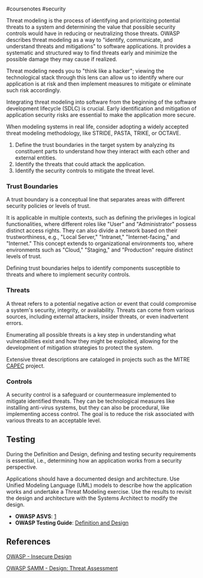 #coursenotes #security 

Threat modeling is the process of identifying and prioritizing potential threats to a system and determining the value that possible security controls would have in reducing or neutralizing those threats. OWASP describes threat modeling as a way to "identify, communicate, and understand threats and mitigations" to software applications. It provides a systematic and structured way to find threats early and minimize the possible damage they may cause if realized.

Threat modeling needs you to "think like a hacker"; viewing the technological stack through this lens can allow us to identify where our application is at risk and then implement measures to mitigate or eliminate such risk accordingly.

Integrating threat modeling into software from the beginning of the software development lifecycle (SDLC) is crucial. Early identification and mitigation of application security risks are essential to make the application more secure.

When modeling systems in real life, consider adopting a widely accepted threat modeling methodology, like STRIDE, PASTA, TRIKE, or OCTAVE.

1. Define the trust boundaries in the target system by analyzing its constituent parts to understand how they interact with each other and external entities.
2. Identify the threats that could attack the application.
3. Identify the security controls to mitigate the threat level.

### Trust Boundaries

A trust boundary is a conceptual line that separates areas with different security policies or levels of trust.

It is applicable in multiple contexts, such as defining the privileges in logical functionalities, where different roles like "User" and "Administrator" possess distinct access rights. They can also divide a network based on their trustworthiness, e.g., "Local Server," "Intranet," "Internet-facing," and "Internet." This concept extends to organizational environments too, where environments such as "Cloud," "Staging," and "Production" require distinct levels of trust.

Defining trust boundaries helps to identify components susceptible to threats and where to implement security controls.

### Threats

A threat refers to a potential negative action or event that could compromise a system's security, integrity, or availability. Threats can come from various sources, including external attackers, insider threats, or even inadvertent errors.

Enumerating all possible threats is a key step in understanding what vulnerabilities exist and how they might be exploited, allowing for the development of mitigation strategies to protect the system.

Extensive threat descriptions are cataloged in projects such as the MITRE [CAPEC](https://capec.mitre.org/) project.

### Controls

A security control is a safeguard or countermeasure implemented to mitigate identified threats. They can be technological measures like installing anti-virus systems, but they can also be procedural, like implementing access control. The goal is to reduce the risk associated with various threats to an acceptable level.

## Testing

During the Definition and Design, defining and testing security requirements is essential, i.e., determining how an application works from a security perspective.

Applications should have a documented design and architecture. Use Unified Modeling Language (UML) models to describe how the application works and undertake a Threat Modeling exercise. Use the results to revisit the design and architecture with the Systems Architect to modify the design.

- **OWASP ASVS**: [1](https://github.com/OWASP/ASVS/releases/download/v4.0.2_release/OWASP.Application.Security.Verification.Standard.4.0.2-en.pdf)
- **OWASP Testing Guide**: [Definition and Design](https://owasp.org/www-project-web-security-testing-guide/stable/3-The_OWASP_Testing_Framework/0-The_Web_Security_Testing_Framework#phase-2-during-definition-and-design)

## References

[OWASP - Insecure Design](https://owasp.org/Top10/A04_2021-Insecure_Design/)

[OWASP SAMM - Design: Threat Assessment](https://owaspsamm.org/model/design/threat-assessment/)